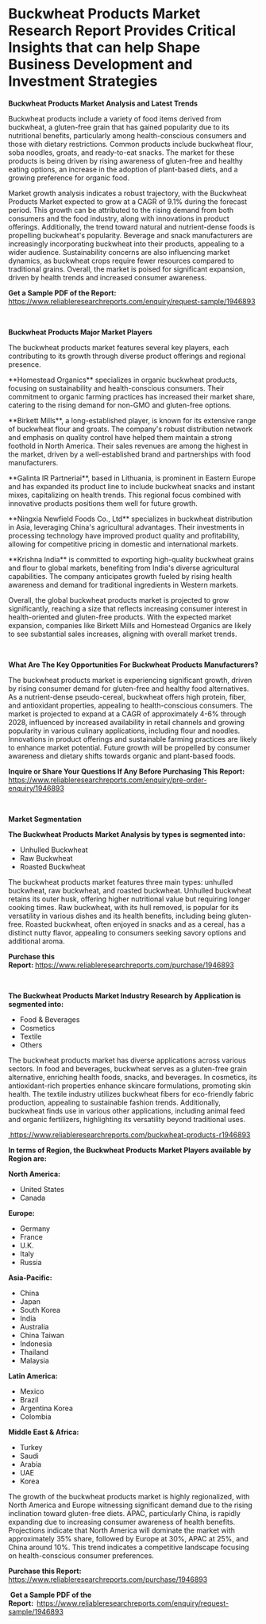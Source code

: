 <p><h1>Buckwheat Products Market Research Report Provides Critical Insights that can help Shape Business Development and Investment Strategies</h1></p><p><strong>Buckwheat Products Market Analysis and Latest Trends</strong></p>
<p><p>Buckwheat products include a variety of food items derived from buckwheat, a gluten-free grain that has gained popularity due to its nutritional benefits, particularly among health-conscious consumers and those with dietary restrictions. Common products include buckwheat flour, soba noodles, groats, and ready-to-eat snacks. The market for these products is being driven by rising awareness of gluten-free and healthy eating options, an increase in the adoption of plant-based diets, and a growing preference for organic food.</p><p>Market growth analysis indicates a robust trajectory, with the Buckwheat Products Market expected to grow at a CAGR of 9.1% during the forecast period. This growth can be attributed to the rising demand from both consumers and the food industry, along with innovations in product offerings. Additionally, the trend toward natural and nutrient-dense foods is propelling buckwheat's popularity. Beverage and snack manufacturers are increasingly incorporating buckwheat into their products, appealing to a wider audience. Sustainability concerns are also influencing market dynamics, as buckwheat crops require fewer resources compared to traditional grains. Overall, the market is poised for significant expansion, driven by health trends and increased consumer awareness.</p></p>
<p><strong>Get a Sample PDF of the Report:&nbsp;</strong> <a href="https://www.reliableresearchreports.com/enquiry/request-sample/1946893?utm_campaign=2853&utm_medium=2&utm_source=Github&utm_content=ia&utm_term=16042025&utm_id=buckwheat-products">https://www.reliableresearchreports.com/enquiry/request-sample/1946893</a></p>
<p>&nbsp;</p>
<p><strong>Buckwheat Products Major Market Players</strong></p>
<p><p>The buckwheat products market features several key players, each contributing to its growth through diverse product offerings and regional presence. </p><p>**Homestead Organics** specializes in organic buckwheat products, focusing on sustainability and health-conscious consumers. Their commitment to organic farming practices has increased their market share, catering to the rising demand for non-GMO and gluten-free options. </p><p>**Birkett Mills**, a long-established player, is known for its extensive range of buckwheat flour and groats. The company's robust distribution network and emphasis on quality control have helped them maintain a strong foothold in North America. Their sales revenues are among the highest in the market, driven by a well-established brand and partnerships with food manufacturers.</p><p>**Galinta IR Partneriai**, based in Lithuania, is prominent in Eastern Europe and has expanded its product line to include buckwheat snacks and instant mixes, capitalizing on health trends. This regional focus combined with innovative products positions them well for future growth.</p><p>**Ningxia Newfield Foods Co., Ltd** specializes in buckwheat distribution in Asia, leveraging China's agricultural advantages. Their investments in processing technology have improved product quality and profitability, allowing for competitive pricing in domestic and international markets.</p><p>**Krishna India** is committed to exporting high-quality buckwheat grains and flour to global markets, benefiting from India's diverse agricultural capabilities. The company anticipates growth fueled by rising health awareness and demand for traditional ingredients in Western markets.</p><p>Overall, the global buckwheat products market is projected to grow significantly, reaching a size that reflects increasing consumer interest in health-oriented and gluten-free products. With the expected market expansion, companies like Birkett Mills and Homestead Organics are likely to see substantial sales increases, aligning with overall market trends.</p></p>
<p>&nbsp;</p>
<p><strong>What Are The Key Opportunities For Buckwheat Products Manufacturers?</strong></p>
<p><p>The buckwheat products market is experiencing significant growth, driven by rising consumer demand for gluten-free and healthy food alternatives. As a nutrient-dense pseudo-cereal, buckwheat offers high protein, fiber, and antioxidant properties, appealing to health-conscious consumers. The market is projected to expand at a CAGR of approximately 4-6% through 2028, influenced by increased availability in retail channels and growing popularity in various culinary applications, including flour and noodles. Innovations in product offerings and sustainable farming practices are likely to enhance market potential. Future growth will be propelled by consumer awareness and dietary shifts towards organic and plant-based foods.</p></p>
<p><strong>Inquire or Share Your Questions If Any Before Purchasing This Report:</strong> <a href="https://www.reliableresearchreports.com/enquiry/pre-order-enquiry/1946893?utm_campaign=2853&utm_medium=2&utm_source=Github&utm_content=ia&utm_term=16042025&utm_id=buckwheat-products">https://www.reliableresearchreports.com/enquiry/pre-order-enquiry/1946893</a></p>
<p>&nbsp;</p>
<p><strong>Market Segmentation</strong></p>
<p><strong>The Buckwheat Products Market Analysis by types is segmented into:</strong></p>
<p><ul><li>Unhulled Buckwheat</li><li>Raw Buckwheat</li><li>Roasted Buckwheat</li></ul></p>
<p><p>The buckwheat products market features three main types: unhulled buckwheat, raw buckwheat, and roasted buckwheat. Unhulled buckwheat retains its outer husk, offering higher nutritional value but requiring longer cooking times. Raw buckwheat, with its hull removed, is popular for its versatility in various dishes and its health benefits, including being gluten-free. Roasted buckwheat, often enjoyed in snacks and as a cereal, has a distinct nutty flavor, appealing to consumers seeking savory options and additional aroma.</p></p>
<p><strong>Purchase this Report:&nbsp;</strong><a href="https://www.reliableresearchreports.com/purchase/1946893?utm_campaign=2853&utm_medium=2&utm_source=Github&utm_content=ia&utm_term=16042025&utm_id=buckwheat-products">https://www.reliableresearchreports.com/purchase/1946893</a></p>
<p>&nbsp;</p>
<p><strong>The Buckwheat Products Market Industry Research by Application is segmented into:</strong></p>
<p><ul><li>Food & Beverages</li><li>Cosmetics</li><li>Textile</li><li>Others</li></ul></p>
<p><p>The buckwheat products market has diverse applications across various sectors. In food and beverages, buckwheat serves as a gluten-free grain alternative, enriching health foods, snacks, and beverages. In cosmetics, its antioxidant-rich properties enhance skincare formulations, promoting skin health. The textile industry utilizes buckwheat fibers for eco-friendly fabric production, appealing to sustainable fashion trends. Additionally, buckwheat finds use in various other applications, including animal feed and organic fertilizers, highlighting its versatility beyond traditional uses.</p></p>
<p><a href="https://www.reliableresearchreports.com/buckwheat-products-r1946893?utm_campaign=2853&utm_medium=2&utm_source=Github&utm_content=ia&utm_term=16042025&utm_id=buckwheat-products">&nbsp;https://www.reliableresearchreports.com/buckwheat-products-r1946893</a></p>
<p><strong>In terms of Region, the Buckwheat Products Market Players available by Region are:</strong></p>
<p>
    <p> <strong> North America: </strong>
        <ul>
            <li>United States</li>
            <li>Canada</li>
        </ul>
        </p> 
    <p> <strong> Europe: </strong>
        <ul>
            <li>Germany</li>
            <li>France</li>
            <li>U.K.</li>
            <li>Italy</li>
            <li>Russia</li>
        </ul>
        </p> 
    <p> <strong> Asia-Pacific: </strong>
        <ul>
            <li>China</li>
            <li>Japan</li>
            <li>South Korea</li>
            <li>India</li>
            <li>Australia</li>
            <li>China Taiwan</li>
            <li>Indonesia</li>
            <li>Thailand</li>
            <li>Malaysia</li>
        </ul>
        </p> 
    <p> <strong> Latin America: </strong>
        <ul>
            <li>Mexico</li>
            <li>Brazil</li>
            <li>Argentina Korea</li>
            <li>Colombia</li>
        </ul>
        </p> 
    <p> <strong> Middle East & Africa: </strong>
        <ul>
            <li>Turkey</li>
            <li>Saudi</li>
            <li>Arabia</li>
            <li>UAE</li>
            <li>Korea</li>
        </ul>
    </p>
    </p>
<p><p>The growth of the buckwheat products market is highly regionalized, with North America and Europe witnessing significant demand due to the rising inclination toward gluten-free diets. APAC, particularly China, is rapidly expanding due to increasing consumer awareness of health benefits. Projections indicate that North America will dominate the market with approximately 35% share, followed by Europe at 30%, APAC at 25%, and China around 10%. This trend indicates a competitive landscape focusing on health-conscious consumer preferences.</p></p>
<p><strong>Purchase this Report: </strong><a href="https://www.reliableresearchreports.com/purchase/1946893?utm_campaign=2853&utm_medium=2&utm_source=Github&utm_content=ia&utm_term=16042025&utm_id=buckwheat-products">https://www.reliableresearchreports.com/purchase/1946893</a></p>
<p>&nbsp;<strong>Get a Sample PDF of the Report:&nbsp;&nbsp;</strong><a href="https://www.reliableresearchreports.com/enquiry/request-sample/1946893?utm_campaign=2853&utm_medium=2&utm_source=Github&utm_content=ia&utm_term=16042025&utm_id=buckwheat-products">https://www.reliableresearchreports.com/enquiry/request-sample/1946893</a></p>
<p><strong></strong></p>
<p><p></p><p></p><p></p></p>